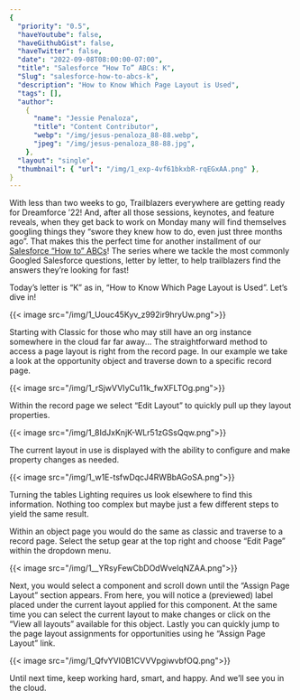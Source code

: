 ```yaml
---
{
  "priority": "0.5",
  "haveYoutube": false,
  "haveGithubGist": false,
  "haveTwitter": false,
  "date": "2022-09-08T08:00:00-07:00",
  "title": "Salesforce “How To” ABCs: K",
  "Slug": "salesforce-how-to-abcs-k",
  "description": "How to Know Which Page Layout is Used",
  "tags": [],
  "author":
    {
      "name": "Jessie Penaloza",
      "title": "Content Contributor",
      "webp": "/img/jesus-penaloza_88-88.webp",
      "jpeg": "/img/jesus-penaloza_88-88.jpg",
    },
  "layout": "single",
  "thumbnail": { "url": "/img/1_exp-4vf61bkxbR-rqEGxAA.png" },
}
---
```


With less than two weeks to go, Trailblazers everywhere are getting ready for Dreamforce ’22! And, after all those sessions, keynotes, and feature reveals, when they get back to work on Monday many will find themselves googling things they “swore they knew how to do, even just three months ago”. That makes this the perfect time for another installment of our [Salesforce “How to” ABCs](https://medium.com/creme-de-la-crm/tagged/salesforce-how-to-abcs)! The series where we tackle the most commonly Googled Salesforce questions, letter by letter, to help trailblazers find the answers they’re looking for fast!

Today’s letter is “K” as in, “How to Know Which Page Layout is Used”. Let’s dive in!

{{< image src="/img/1_Uouc45Kyv_z992ir9hryUw.png">}}

Starting with Classic for those who may still have an org instance somewhere in the cloud far far away... The straightforward method to access a page layout is right from the record page. In our example we take a look at the opportunity object and traverse down to a specific record page.

{{< image src="/img/1_rSjwVVIyCu11k_fwXFLTOg.png">}}

Within the record page we select “Edit Layout” to quickly pull up they layout properties.

{{< image src="/img/1_8IdJxKnjK-WLr51zGSsQqw.png">}}

The current layout in use is displayed with the ability to configure and make property changes as needed.

{{< image src="/img/1_w1E-tsfwDqcJ4RWBbAGoSA.png">}}

Turning the tables Lighting requires us look elsewhere to find this information. Nothing too complex but maybe just a few different steps to yield the same result.

Within an object page you would do the same as classic and traverse to a record page. Select the setup gear at the top right and choose “Edit Page” within the dropdown menu.

{{< image src="/img/1__YRsyFewCbDOdWvelqNZAA.png">}}

Next, you would select a component and scroll down until the “Assign Page Layout” section appears. From here, you will notice a (previewed) label placed under the current layout applied for this component. At the same time you can select the current layout to make changes or click on the “View all layouts” available for this object. Lastly you can quickly jump to the page layout assignments for opportunities using he “Assign Page Layout” link.

{{< image src="/img/1_QfvYVI0B1CVVVpgiwvbfOQ.png">}}

Until next time, keep working hard, smart, and happy. And we’ll see you in the cloud.
